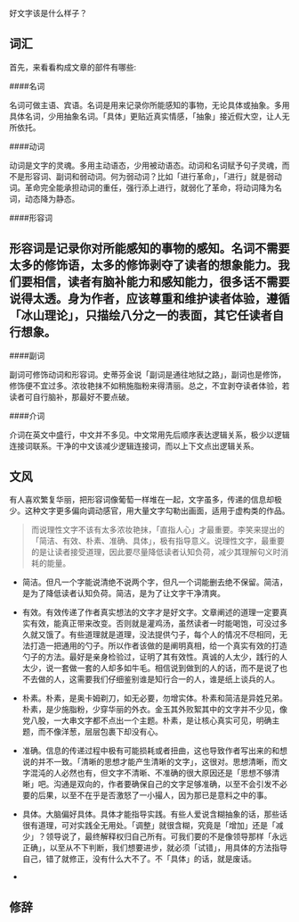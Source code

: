 好文字该是什么样子？

## 词汇

首先，来看看构成文章的部件有哪些:

####名词

名词可做主语、宾语。名词是用来记录你所能感知的事物，无论具体或抽象。多用具体名词，少用抽象名词。「具体」更贴近真实情感，「抽象」接近假大空，让人无所依托。

####动词

动词是文字的灵魂。多用主动语态，少用被动语态。动词和名词赋予句子灵魂，而不是形容词、副词和弱动词。何为弱动词？比如「进行革命」，「进行」就是弱动词。革命完全能承担动词的重任，强行添上进行，就弱化了革命，将动词降为名词，动态降为静态。

####形容词

形容词是记录你对所能感知的事物的感知。名词不需要太多的修饰语，太多的修饰剥夺了读者的想象能力。我们要相信，读者有脑补能力和感知能力，很多话不需要说得太透。身为作者，应该尊重和维护读者体验，遵循「冰山理论」，只描绘八分之一的表面，其它任读者自行想象。
- 
####副词

副词可修饰动词和形容词。史蒂芬金说「副词是通往地狱之路」，副词也是修饰，修饰便不宜过多。浓妆艳抹不如稍施脂粉来得清丽。总之，不宜剥夺读者体验，若读者可自行脑补，那最好不要点破。

####介词

介词在英文中盛行，中文并不多见。中文常用先后顺序表达逻辑关系，极少以逻辑连接词联系。干净的中文该减少逻辑连接词，而以上下文点出逻辑关系。

## 文风

有人喜欢繁复华丽，把形容词像葡萄一样堆在一起，文字虽多，传递的信息却极少。这种文字更多偏向调动感官，用大量文字勾勒出画面，适用于虚构类的作品。

> 而说理性文字不该有太多浓妆艳抹，「直指人心」才最重要。李笑来提出的「简洁、有效、朴素、准确、具体」，极有指导意义。说理性文字，最重要的是让读者接受道理，因此要尽量降低读者认知负荷，减少其理解句义时消耗的能量。

- 简洁。但凡一个字能说清绝不说两个字，但凡一个词能删去绝不保留。简洁，是为了降低读者认知负荷。简洁，是为了让文字干净清爽。

- 有效。有效传递了作者真实想法的文字才是好文字。文章阐述的道理一定要真实有效，能真正带来改变。否则就是灌鸡汤，虽然读者一时能喝饱，可没过多久就又饿了。有些道理就是道理，没法提供勺子，每个人的情况不尽相同，无法打造一把通用的勺子。所以作者该做的是阐明真相，给一个真实有效的打造勺子的方法。最好是亲身检验过，证明了其有效性。真诚的人太少，践行的人太少，说一套做一套的人却多如牛毛。相信说到做到的人的话，而不是说了也不去做的人，这需要我们仔细鉴别谁是知行合一的人，谁是纸上谈兵的人。

- 朴素。朴素，是奥卡姆剃刀，如无必要，勿增实体。朴素和简洁是异姓兄弟。朴素，是少施脂粉，少穿华丽的外衣。金玉其外败絮其中的文字并不少见，像党八股，一大串文字都不点出一个主题。朴素，是让核心真实可见，明确主题，而不像洋葱，层层包裹下却没有心。
- 准确。信息的传递过程中极有可能损耗或者扭曲，这也导致作者写出来的和想说的并不一致。「清晰的思想才能产生清晰的文字」，这很对。思想清晰，而文字混沌的人必然也有，但文字不清晰、不准确的很大原因还是「思想不够清晰」吧。沟通是双向的，作者要确保自己的文字足够准确，以至不会引发不必要的后果，以至不在乎是否激怒了一小撮人，因为那已是意料之中的事。

- 具体。大脑偏好具体。具体才能指导实践。有些人爱说含糊抽象的话，那些话很有道理，可对实践全无用处。「调整」就很含糊，究竟是「增加」还是「减少」？领导说了，最终解释权归自己所有。可我们要的不是像领导那样「永远正确」，以至从不下判断，我们想要进步，就必须「试错」，用具体的方法指导自己，错了就修正，没有什么大不了。不「具体」的话，就是废话。
- 
## 修辞
